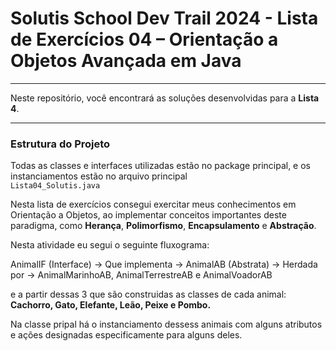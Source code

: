 # Solutis School Dev Trail 2024 - Lista de Exercícios 04 – Orientação a Objetos Avançada em Java

---

Neste repositório, você encontrará as soluções desenvolvidas  para a **Lista 4**.

---

### Estrutura do Projeto

Todas as classes e interfaces utilizadas estão no package principal, e os instanciamentos estão no arquivo principal <code>  Lista04_Solutis.java </code>

Nesta lista de exercícios consegui exercitar meus conhecimentos em Orientação a Objetos, ao implementar conceitos importantes deste paradigma,
como **Herança**, **Polimorfismo**, **Encapsulamento** e **Abstração**.

Nesta atividade eu segui o seguinte fluxograma:

AnimalIF (Interface) -> Que implementa -> AnimalAB (Abstrata) -> Herdada por -> AnimalMarinhoAB, AnimalTerrestreAB e AnimalVoadorAB

e a partir dessas 3 que são construidas as classes de cada animal: **Cachorro, Gato, Elefante, Leão, Peixe e Pombo.**

Na classe pripal há o instanciamento dessess animais com alguns atributos e ações designadas especificamente para alguns deles.


